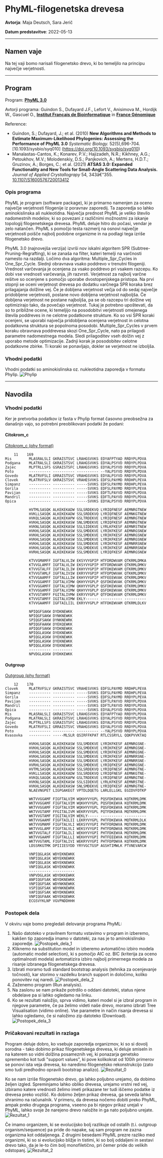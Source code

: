 # PhyML-filogenetska drevesa

**Avtorja**: Maja Deutsch, Sara Jerič

**Datum predstavitve**: 2022-05-13

---
## Namen vaje

Na tej vaji bomo narisali filogenetsko drevo, ki bo temeljilo na principu največje verjetnosti. 

---
## Program

Program: **[PhyML 3.0](http://www.atgc-montpellier.fr/phyml/)**

Avtorji programa: Guindon S., Dufayard J.F., Lefort V., Anisimova M., Hordijk W., Gascuel O., **[Institut Français de Bioinformatique](https://www.france-bioinformatique.fr/en/home/)** in **[France Génomique](https://www.france-genomique.org/)**


Reference:
- Guindon, S.; Dufayard, J.; et al. (2010) **New Algorithms and Methods to Estimate Maximum-Likelihood Phylogenies: Assessing the Performance of PhyML 3.0** *Systematic Biology.* 52(5),696-704. [10.1093/sysbio/syq010] 
(https://doi.org/10.1093/sysbio/syq010)
- Manalastas-Cantos, K.; Konarev, P.V.; Hajizadeh, N.R.; Kikhney, A.G.; Petoukhov, M.V.; Molodenskiy, D.S.; Panjkovich, A.; Mertens, H.D.T.; Gruzinov, A.; Borges, C.; et al. (2021) **ATSAS 3.0: Expanded Functionality and New Tools for Small-Angle Scattering Data Analysis.** *Journal of Applied Crystallograpy* 54, 343â€“355. [10.1107/S1600576720013412](https://doi.org/10.1107/S1600576720013412)


### Opis programa
PhyML je program (software package), ki je primarno namenjen za oceno največje verjetnosti filogenije iz poravnav zaporedij. Ta zaporedja so lahko aminokislinska ali nukleotidna. Največja prednost PhyML je veliko število nadomestnih modelov, ki so povezani z različnimi možnostmi za iskanje topologij filogenetskega drevesa. PhyML deluje hitro do počasi, vendar je zelo natančen. PhyML s pomočjo testa razmerij na osnovi največje verjetnosti poišče najbolj podobne organizme in na podlagi tega izriše filogenetsko drevo.

PhyML 3.0 (najnovejša verzija) izvrši nov iskalni algoritem SPR (Subtree-Pruning-Regrafting), ki se zanaša na filter, kateri temelji na varčnosti namesto na razdalji. Ločimo dva algoritma: Multiple_Spr_Cycles in One_Spr_Cycle. Slednji obravnava vsako poddrevo v trenutni filogeniji. Vrednost varčevanja je ocenjena za vsako poddrevo pri vsakem razcepu. Ko dobi vse vrednosti varčevanja, jih razvrsti. Verjetnost za najbolj varčne rešitve so ocenjene s pomočjo uporabe dvostopenjskega pristopa. Na prvi stopnji se oceni verjetnost drevesa po dodatku varčnega SPR koraka brez prilagajanja dolžine vej. Če je dobljena verjetnost večja od do sedaj največje pridobljene verjetnosti, postane novo dobljena verjetnost najboljša. Če dobljena verjetnost ne postane najboljša, pa se ob razcepu tri dolžine vej optimizirajo tako, da povečajo verjetnost. Tukaj je potrebno upoštevati, da so to približne ocene, ki temeljijo na posodobitvi verjetnosti omejenega števila poddreves in ne celotne podatkovne strukture. Ko so vsi SPR koraki ocenjeni, se uporabi največja pridobljena ocenjena verjetnost in celotna podatkovna struktura se popolnoma posodobi. Multiple_Spr_Cycles v prvem koraku obravnava poddrevesa skozi One_Spr_Cycle, nato pa prilagodi parametre nadomestnega modela. Sledi prilagoditev vseh dolžin vej z uporabo metode optimizacije. Zadnji korak je posodobitev celotne podatkovne zbirke. Ti koraki se ponavljajo, dokler se verjetnost ne izboljša.

### Vhodni podatki

Vhodni podatki so aminokislinska oz. nukleotidna zaporedja v formatu Phylip.
![Phylip](s19-phyml-format.png)

---
## Navodila

### Vhodni podatki
Ker je pretvorba podatkov iz fasta v Phylip format časovno preobsežna za današnjo vajo, so potrebni preoblikovani podatki že podani:

#### Citokrom_c

[Citokrom_c (phy format)](https://github.com/mpavsic/biokeminfo/blob/main/biokeminfo/seminar/s19-phyml-vhod1.phy)

```
    11    169
Mis        MLASRALSLI GKRAISTSVC LRAHGSVVKS EDYAFPTYAD RRDYPLPDVA 
Podgana    MLATRALSLI GKRAISTSVC LRAHGSVVKS EDYALPSYVD RRDYPLPDVA 
Zajec      MLPTRLLSFS GSRAISTSFC LRAHGSVVKS EDYALPSYVD RRDYPLPDVA 
Poto       ---------- ---------- ---------- --YALPSYVD RRDYPLPDVA 
Govedo     MLATRVFSLI GRRAISTSVC VRAHGSVVKS EDYALPSYVD RRDYPLPDVA 
Clovek     MLATRVFSLV GKRAISTSVC VRAHESVVKS EDFSLPAYMD RRDHPLPEVA 
Simpanz    ---------- ---------- -----SVVKS EDFSLPAYMD RRDHPLPEVA 
Gorila     ---------- ---------- -----SVVKS EDFSLPAYMD RRDYPLPEVA 
Pavijan    ---------- ---------- -----SVVKS EDFTLPAYVD RRDYPLPDVA 
Mandril    ---------- ---------- -----SVVKS EDFTLPAYVD RRDYPLPDVA 
Opica      ---------- ---------- -----SVVKS EDYALPSYVD RRDYPLPDVA 

           HVTMLSASQK ALKEKEKADW SSLSRDEKVQ LYRIQFNESF AEMNRGTNEW 
           HVKLLSASQK ALKEKEKADW SSLSRDEKVQ LYRIQFNESF AEMNKGTNEW 
           HVKQLSAGQK ALKEKEKAPW GSLTRDEKVE LYRIQFNESF AEMNRGTNEW 
           HVKHLSASQK ALKEKEKASW SNLSMDEKVE LYRIQFKESF AEMNRGTNEW 
           HVKNLSASQK ALKEKEKASW SSLSIDEKVE LYRLKFKESF AEMNRSTNEW 
           HVKHLSASQK ALKEKEKASW SSLSMDEKVE LYRIKFKESF AEMNRGSNEW 
           HVKHLSASQK ALKEKEKASW SSLSMDEKVE LYRIKFKESF AEMNRGSNEW 
           HVKHLSASQK ALKEKEKASW SSLSMDEKVE LYRIKFKESF AEMNRGSNEW 
           HVKHLSASQK ALKEKEKASW SSLSMDEKVE LYRIKFKESF AEMNRRSNEW 
           HVKHLSASQK ALKEKEKASW SSLSMDEKVE LYRIKFKESF AEMNRRSNEW 
           HVRHLSASQK ALKEKEKASW SSLSMDEKVE LYRIQFKESF AEMNRGSNEW 

           KTVVGMAMFF IGFTALVLIW EKSYVYGPIP HTFDRDWVAM QTKRMLDMKA 
           KTVVGLAMFF IGFTALVLIW EKSYVYGPIP HTFDRDWVAM QTKRMLDMKV 
           KTVVGTALFF IGFTALILIW EKHYVYGPIP HTFDKEWVAM QTKRMLDMKV 
           KTVVGTAMLF IGFTALIVIW EKRYVYGPIP HTFDPDWVAK QTKKMLDMKV 
           KTVVGAAMFF IGFTALLLIW EKHYVYGPIP HTFEEEWVAK QTKRMLDMKV 
           KTVVGGAMFF IGFTALVIMW QKHYVYGPLP QSFDKEWVAK QTKRMLDMKV 
           KTVVGGAMFF IGFTALVIMW QKHYVYGPLP QSFDKEWVAK QTKRMLDMKV 
           KTVVGGAMFF IGFTALVIMW QKHYVYGPLP QSFDKEWVAK QTKRMLDMKV 
           KTVVGTAMFF FGITALIVMW EKRYVYGPLP QTFDKEWVAM QTKRMLDMKV 
           KTVVGTAMFF IGITALVIMW EKLY------ ---------- ---------- 
           KTVVGAAMFF IGFTAILIIL EKRYVYGPLP HTFDKEWVAM QTKRMLDLKV 

           NPIQGFSAKW DYDKNEWKK
           NPIQGFSAKW DYNKNEWKK
           SPIQGFSAKW DYNKNEWRK
           NPIQGFAAKW DYEKQEWKK
           APIQGFSAKW DYDKNEWKK
           NPIQGLASKW DYEKNEWKK
           NPIQGLASKW DYEKNEWKK
           NPIQGLASKW DYEKNEWKK
           NPIQGLASKW DYEKNEWKK
           ---------- ---------
           NPVDGLASKW DYDKKEWKK
```

#### Outgroup

[Outgroup (phy format)](https://github.com/mpavsic/biokeminfo/blob/main/biokeminfo/seminar/s19-phyml-vhod2.phy)

```
    12    170
Clovek     MLATRVFSLV GKRAISTSVC VRAHESVVKS EDFSLPAYMD RRDHPLPEVA 
Simpanz    ---------- ---------- -----SVVKS EDFSLPAYMD RRDHPLPEVA 
Gorila     ---------- ---------- -----SVVKS EDFSLPAYMD RRDYPLPEVA 
Pavijan    ---------- ---------- -----SVVKS EDFTLPAYVD RRDYPLPDVA 
Mandril    ---------- ---------- -----SVVKS EDFTLPAYVD RRDYPLPDVA 
Opica      ---------- ---------- -----SVVKS EDYALPSYVD RRDYPLPDVA 
Mis        MLASRALSLI GKRAISTSVC LRAHGSVVKS EDYAFPTYAD RRDYPLPDVA 
Podgana    MLATRALSLI GKRAISTSVC LRAHGSVVKS EDYALPSYVD RRDYPLPDVA 
Zajec      MLPTRLLSFS GSRAISTSFC LRAHGSVVKS EDYALPSYVD RRDYPLPDVA 
Govedo     MLATRVFSLI GRRAISTSVC VRAHGSVVKS EDYALPSYVD RRDYPLPDVA 
Poto       ---------- ---------- ---------- --YALPSYVD RRDYPLPDVA 
Kvasovka   ---------- -----MLSLR QSIRFFKPAT RTLCSSRYLL QQKPVVKTAQ 

           HVKHLSASQK ALKEKEKASW SSLSMDEKVE LYRIKFKESF AEMNRGSNE- 
           HVKHLSASQK ALKEKEKASW SSLSMDEKVE LYRIKFKESF AEMNRGSNE- 
           HVKHLSASQK ALKEKEKASW SSLSMDEKVE LYRIKFKESF AEMNRGSNE- 
           HVKHLSASQK ALKEKEKASW SSLSMDEKVE LYRIKFKESF AEMNRRSNE- 
           HVKHLSASQK ALKEKEKASW SSLSMDEKVE LYRIKFKESF AEMNRRSNE- 
           HVRHLSASQK ALKEKEKASW SSLSMDEKVE LYRIQFKESF AEMNRGSNE- 
           HVTMLSASQK ALKEKEKADW SSLSRDEKVQ LYRIQFNESF AEMNRGTNE- 
           HVKLLSASQK ALKEKEKADW SSLSRDEKVQ LYRIQFNESF AEMNKGTNE- 
           HVKQLSAGQK ALKEKEKAPW GSLTRDEKVE LYRIQFNESF AEMNRGTNE- 
           HVKNLSASQK ALKEKEKASW SSLSIDEKVE LYRLKFKESF AEMNRSTNE- 
           HVKHLSASQK ALKEKEKASW SNLSMDEKVE LYRIQFKESF AEMNRGTNE- 
           NLAEVNGPET LIGPGAKEGT VPTDLDQETG LARLELLGKL EGIDVFDTKP 

           WKTVVGGAMF FIGFTALVIM WQKHYVYGPL PQSFDKEWVA KQTKRMLDMK 
           WKTVVGGAMF FIGFTALVIM WQKHYVYGPL PQSFDKEWVA KQTKRMLDMK 
           WKTVVGGAMF FIGFTALVIM WQKHYVYGPL PQSFDKEWVA KQTKRMLDMK 
           WKTVVGTAMF FFGITALIVM WEKRYVYGPL PQTFDKEWVA MQTKRMLDMK 
           WKTVVGTAMF FIGITALVIM WEKLY----- ---------- ---------- 
           WKTVVGAAMF FIGFTAILII LEKRYVYGPL PHTFDKEWVA MQTKRMLDLK 
           WKTVVGMAMF FIGFTALVLI WEKSYVYGPI PHTFDRDWVA MQTKRMLDMK 
           WKTVVGLAMF FIGFTALVLI WEKSYVYGPI PHTFDRDWVA MQTKRMLDMK 
           WKTVVGTALF FIGFTALILI WEKHYVYGPI PHTFDKEWVA MQTKRMLDMK 
           WKTVVGAAMF FIGFTALLLI WEKHYVYGPI PHTFEEEWVA KQTKRMLDMK 
           WKTVVGTAML FIGFTALIVI WEKRYVYGPI PHTFDPDWVA KQTKKMLDMK 
           LDSSRKGTMK DPIIIESYDD YRYVGCTGSP AGSHTIMWLK PTVNEVARCW 

           VNPIQGLASK WDYEKNEWKK 
           VNPIQGLASK WDYEKNEWKK 
           VNPIQGLASK WDYEKNEWKK 
           VNPIQGLASK WDYEKNEWKK 
           ---------- ---------- 
           VNPVDGLASK WDYDKKEWKK 
           ANPIQGFSAK WDYDKNEWKK 
           VNPIQGFSAK WDYNKNEWKK 
           VSPIQGFSAK WDYNKNEWRK 
           VAPIQGFSAK WDYDKNEWKK 
           VNPIQGFAAK WDYEKQEWKK 
           ECGSVYKLNP VGVPNDDHHH 

```

### Postopek dela
V okviru vaje bomo pregledali delovanje programa PhyML:
1. Našo datoteko v pravilnem formatu vstavimo v program in izberemo, kakšen tip zaporedja imamo v datoteki, za nas je to aminokislinsko zaporedje.
![Postopek_dela_1](s19-phyml-postopek1.png)
2. Kliknemo na substitution model in izberemo avtomatično izbiro modela (automatic model selection), ki s pomočjo AIC oz. BIC (kriterija za oceno optimalnosti modela) avtomatizira izbiro najbolj primernega modela za risanje izbranega filogenetskega drevesa.
3. Izbrati moramo tudi standard bootstrap analysis (tehnika za ocenjevanje točnosti), kar storimo v razdelku branch support in določimo, koliko ponovitev naj naredi.
![Postopek_dela_2](s19-phyml-postopek2.png)
4. Zaženemo program (Run analysis).
5. Na zaslonu se nam prikaže potrdilo o oddani datoteki, status njene obdelave pa si lahko ogledamo na linku.
6. Ko se rezultati naložijo, sprva vidimo, kateri model si je izbral program in njegove parametre, če pa želimo videti naše drevo, moramo izbrati Tree Visualisation (vidimo online). Vse parametre in način risanja drevesa si lahko ogledamo, če si naložimo zip datoteko (Download).
![Postopek_dela_3](s19-phyml-postopek3.png)

### Pričakovani rezultati in razlaga
Program deluje dobro, ko vsebuje zaporedja organizmov, ki so si dovolj sorodna - tako dobimo prikaz filogenetskega drevesa, ki deluje smiseln in na katerem so vidni dolžina posameznih vej, ki ponazarja genetsko spremembo kot tudi "support values", ki pove kolikokrat od 100ih primerov se ponovi ista veja drevesa, ko naredimo filogenetsko rekonstrukcijo (zato smo tudi predhodno opravili bootstrap analizo).
![Rezultat_0](s19-phyml-rezultat0.png)

Ko se nam izriše filogenetsko drevo, ga lahko poljubno urejamo, da dobimo željen izgled. Spreminjamo lahko obliko drevesa, urejamo vrstni red vej, izbiramo katere vrednosti želimo imeti prikazane ter tudi iščemo podatke iz drevesa preko vozlišč. Ko dobimo željen prikaz drevesa, ga seveda lahko shranimo na računalnik. V primeru, da drevesa nočemo dobiti preko PhyML, ampak preko drugega programa, vseeno pa bi njegov prikaz urejali v PhyML, lahko svoje že narejeno drevo naložite in ga nato poljubno urejate.
![Rezultat_1](s19-phyml-rezultat1.png)

Če imamo organizem, ki se evolucijsko bolj razlikuje od ostalih (t.i. outgroup organism/sequence) pa pride do napake, saj sam program ne zazna organizma kot oddaljenega. Z drugimi besedami PhyML prezre razliko med organizmi, ki so si evolucijsko bližje in tistimi, ki so bolj oddaljeni in sestavi drevo tako, da je le-to čim bolj monofiletično, pri čemer pride do velikih odstopanj.
![Rezultat_2](s19-phyml-rezultat2.png)
